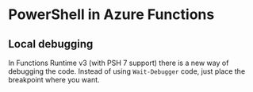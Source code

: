 # PowerShell in Azure Functions

## Local debugging

In Functions Runtime v3 (with PSH 7 support) there is a new way of debugging the code. Instead of using `Wait-Debugger` code, just place the breakpoint where you want.